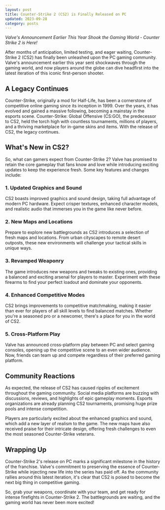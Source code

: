 ```yaml
---
layout: post
title: Counter-Strike 2 (CS2) is Finally Released on PC
updated: 2023-09-28
category: posts
---
```


*Valve's Announcement Earlier This Year Shook the Gaming World - Counter Strike 2 is Here!*

After months of anticipation, limited testing, and eager waiting, Counter-Strike 2 (CS2) has finally been unleashed upon the PC gaming community. Valve's announcement earlier this year sent shockwaves through the gaming world, and now players around the globe can dive headfirst into the latest iteration of this iconic first-person shooter.

## A Legacy Continues

Counter-Strike, originally a mod for Half-Life, has been a cornerstone of competitive online gaming since its inception in 1999. Over the years, it has evolved and gained a massive following, becoming a mainstay in the esports scene. Counter-Strike: Global Offensive (CS:GO), the predecessor to CS2, held the torch high with countless tournaments, millions of players, and a thriving marketplace for in-game skins and items. With the release of CS2, the legacy continues.

## What's New in CS2?

So, what can gamers expect from Counter-Strike 2? Valve has promised to retain the core gameplay that fans know and love while introducing exciting updates to keep the experience fresh. Some key features and changes include:

### 1. Updated Graphics and Sound

CS2 boasts improved graphics and sound design, taking full advantage of modern PC hardware. Expect crisper textures, enhanced character models, and realistic audio that immerses you in the game like never before.

### 2. New Maps and Locations

Prepare to explore new battlegrounds as CS2 introduces a selection of fresh maps and locations. From urban cityscapes to remote desert outposts, these new environments will challenge your tactical skills in unique ways.

### 3. Revamped Weaponry

The game introduces new weapons and tweaks to existing ones, providing a balanced and exciting arsenal for players to master. Experiment with these firearms to find your perfect loadout and dominate your opponents.

### 4. Enhanced Competitive Modes

CS2 brings improvements to competitive matchmaking, making it easier than ever for players of all skill levels to find balanced matches. Whether you're a seasoned pro or a newcomer, there's a place for you in the world of CS2.

### 5. Cross-Platform Play

Valve has announced cross-platform play between PC and select gaming consoles, opening up the competitive scene to an even wider audience. Now, friends can team up and compete regardless of their preferred gaming platform.

## Community Reactions

As expected, the release of CS2 has caused ripples of excitement throughout the gaming community. Social media platforms are buzzing with discussions, reviews, and highlights of epic gameplay moments. Esports organizations are already planning CS2 tournaments, promising huge prize pools and intense competition.

Players are particularly excited about the enhanced graphics and sound, which add a new layer of realism to the game. The new maps have also received praise for their intricate design, offering fresh challenges to even the most seasoned Counter-Strike veterans.

## Wrapping Up

Counter-Strike 2's release on PC marks a significant milestone in the history of the franchise. Valve's commitment to preserving the essence of Counter-Strike while injecting new life into the series has paid off. As the community rallies around this latest iteration, it's clear that CS2 is poised to become the next big thing in competitive gaming.

So, grab your weapons, coordinate with your team, and get ready for intense firefights in Counter-Strike 2. The battlegrounds are waiting, and the gaming world has never been more excited!
